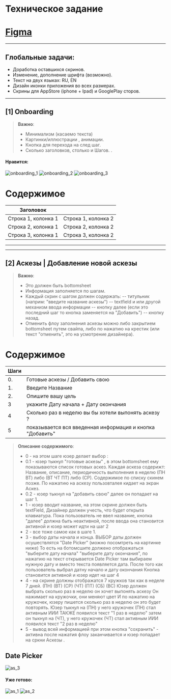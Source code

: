 # Техническое задание 
# [Figma](https://www.figma.com/file/wD5sNhAEy078xDp5KVomqN/app?type=design&node-id=245-3903&mode=design&t=Iay8ifRdWAmU1qyf-0)
---

## Глобальные задачи:
- Доработка оставшихся скринов.
- Изменение, дополнение шрифта (возможно).
- Текст на двух языках: RU, EN
- Дизайн иконки приложения во всех размерах.
- Скрины для AppStore (iphone + Ipad) и GooglePlay сторов.
---

## [1] Onboarding
> **Важно**:
> - Минимализм (касаемо текста)
> - Картинки/иллюстрации , анимации.
> - Кнопка для перехода на след шаг.
> - Сколько заголовков, столько и Шагов.
> .

#### Нравится:
![onboarding_1](./design_img/onboarding_1.jpg) ![onboarding_2](./design_img/onboarding_2.jpg) ![onboarding_3](./design_img/onboarding_3.jpg)

# Содержимое

| Заголовок |           |
|-------------------|------------------
| Строка 1, колонка 1 | Строка 1, колонка 2
| Строка 2, колонка 1 | Строка 2, колонка 2 
| Строка 3, колонка 1 | Строка 3, колонка 2 

---
---

## [2] Аскезы | Добавление новой аскезы

> **Важно**:
> - Это должен быть bottomsheet 
> - Информация заполняется по шагам.
> - Каждый скрин с шагом должен содержать: 
> -- титульник (наприм: "введите название аскезы")
> -- textfield и или другой механизм ввода информации
> -- кнопку далее (если это последний шаг то кнопка заменяется на "Добавить")
> -- кнопку назад.
> - Отменить флоу заполнения аскезы можно либо закрытием bottomsheet путем свайпа,
> либо по нажатию на крестик (или текст "отменить", это на усмотрение дизайнера).



# Содержимое

| Шаги |           |
|-------------------|------------------
| 0.  | Готовые аскезы / Добавить свою
| 1.  | Введите Название
| 2.  | Опишите вашу цель
| 3 | укажите Дату начала + Дату окончания
| 4 | Сколько раз в неделю вы бы хотели выпонять аскезу ?
| 5 | показывается вся введенная информация и кнопка "Добавить"

> **Описание содержимого**:
> - 0 - на этом шаге юзер делает выбор :
> - 0.1 - юзер тыкнул "готовые аскезы" , в этом bottomsheet ему показываются список готовых аскез. 
> Каждая аскеза содерижт: Название, описание, периодичность выполнения 
> в неделю (ПН ВТ) либо (ВТ ЧТ ПТ) либо (СР).
> Содержимое по списку скинем позже.
> По нажатию на аскезу пользовталея кидает на экран Аскез.
> - 0.2 - юзер тыкнул на "добавить свою" далее он попадает 
> на шаг 1.
> - 1 - юзер вводит название, на этом скрине должен быть textField,
> Дизайнер должен учесть, что будет открыта клавиатура.
> Пока пользователь не ввел название, кнопка "далее" должна быть неактивной,
>  после ввода она становится активной и юзер может идти на шаг 2
> - 2 - все тоже самое как в шаге 1.
> - 3 - выбор даты начала и конца.
> ВЫБОР даты должен осушествлятся  "Date Picker" (можно посомтреть на картинке ниже)
> То есть на ботомсшите должено отображаться "выберите дату начала" "выберите дату окончания", 
> по нажатию на текст открывается Date Picker 
> там выбираем нужную дату и вместо текста появляется дата.
> После того как пользователь выбрал датну начало и дату окончания
> Кнопка становится активной и юзер идет на шаг 4
> - 4 - на скрине должны отображатся 7 кружков так как в неделе 7 дней.
> (ПН) (ВТ) (СР) (ЧТ) (ПТ) (СБ) (ВС)
> Юзер должен выбрать сколько раз в неделю он хочет выпонять аскезу
> Он нажимает на кружочки, они меняют цвет И по нажатию на кружочек,
> юзеру пишется сколько раз в неделю он это будет повторять.
> Юзер тыкнул на (ПН) у него кружочек (ПН) стал активным ИИИ ТАКЖЕ появился текст  "1 раз в неделю"
> затем он тыкнул на (ЧТ), у него кружочек (ЧТ) стал активным  ИИИ появился текст  "2 раз в неделю"
> - 5 - вывод всей информацией при этом кнопка "сохранить" - активна
> после нажатия флоу заканчивается и юзер попадает на сркни Аскезы
>.

## Date Picker
![as_3](./design_img/as_3.jpg)

#### Уже готово: 
![as_1](./design_img/as_1.jpg) ![as_2](./design_img/as_2.jpg)